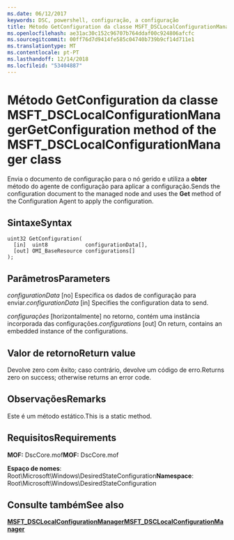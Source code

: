 ```yaml
---
ms.date: 06/12/2017
keywords: DSC, powershell, configuração, a configuração
title: Método GetConfiguration da classe MSFT_DSCLocalConfigurationManager
ms.openlocfilehash: ae31ac30c152c96707b764ddaf00c924806afcfc
ms.sourcegitcommit: 00ff76d7d9414fe585c04740b739b9cf14d711e1
ms.translationtype: MT
ms.contentlocale: pt-PT
ms.lasthandoff: 12/14/2018
ms.locfileid: "53404887"
---
```

# <a name="getconfiguration-method-of-the-msftdsclocalconfigurationmanager-class"></a><span data-ttu-id="e416a-103">Método GetConfiguration da classe MSFT_DSCLocalConfigurationManager</span><span class="sxs-lookup"><span data-stu-id="e416a-103">GetConfiguration method of the MSFT_DSCLocalConfigurationManager class</span></span>

<span data-ttu-id="e416a-104">Envia o documento de configuração para o nó gerido e utiliza a **obter** método do agente de configuração para aplicar a configuração.</span><span class="sxs-lookup"><span data-stu-id="e416a-104">Sends the configuration document to the managed node and uses the **Get** method of the Configuration Agent to apply the configuration.</span></span>

## <a name="syntax"></a><span data-ttu-id="e416a-105">Sintaxe</span><span class="sxs-lookup"><span data-stu-id="e416a-105">Syntax</span></span>

```mof
uint32 GetConfiguration(
  [in]  uint8            configurationData[],
  [out] OMI_BaseResource configurations[]
);
```

## <a name="parameters"></a><span data-ttu-id="e416a-106">Parâmetros</span><span class="sxs-lookup"><span data-stu-id="e416a-106">Parameters</span></span>

<span data-ttu-id="e416a-107">*configurationData* \[no\] Especifica os dados de configuração para enviar.</span><span class="sxs-lookup"><span data-stu-id="e416a-107">*configurationData* \[in\] Specifies the configuration data to send.</span></span>

<span data-ttu-id="e416a-108">*configurações* \[horizontalmente\] no retorno, contém uma instância incorporada das configurações.</span><span class="sxs-lookup"><span data-stu-id="e416a-108">*configurations* \[out\] On return, contains an embedded instance of the configurations.</span></span>

## <a name="return-value"></a><span data-ttu-id="e416a-109">Valor de retorno</span><span class="sxs-lookup"><span data-stu-id="e416a-109">Return value</span></span>

<span data-ttu-id="e416a-110">Devolve zero com êxito; caso contrário, devolve um código de erro.</span><span class="sxs-lookup"><span data-stu-id="e416a-110">Returns zero on success; otherwise returns an error code.</span></span>

## <a name="remarks"></a><span data-ttu-id="e416a-111">Observações</span><span class="sxs-lookup"><span data-stu-id="e416a-111">Remarks</span></span>

<span data-ttu-id="e416a-112">Este é um método estático.</span><span class="sxs-lookup"><span data-stu-id="e416a-112">This is a static method.</span></span>

## <a name="requirements"></a><span data-ttu-id="e416a-113">Requisitos</span><span class="sxs-lookup"><span data-stu-id="e416a-113">Requirements</span></span>

<span data-ttu-id="e416a-114">**MOF:** DscCore.mof</span><span class="sxs-lookup"><span data-stu-id="e416a-114">**MOF:** DscCore.mof</span></span>

<span data-ttu-id="e416a-115">**Espaço de nomes**: Root\Microsoft\Windows\DesiredStateConfiguration</span><span class="sxs-lookup"><span data-stu-id="e416a-115">**Namespace**: Root\Microsoft\Windows\DesiredStateConfiguration</span></span>

## <a name="see-also"></a><span data-ttu-id="e416a-116">Consulte também</span><span class="sxs-lookup"><span data-stu-id="e416a-116">See also</span></span>

[<span data-ttu-id="e416a-117">**MSFT_DSCLocalConfigurationManager**</span><span class="sxs-lookup"><span data-stu-id="e416a-117">**MSFT_DSCLocalConfigurationManager**</span></span>](msft-dsclocalconfigurationmanager.md)